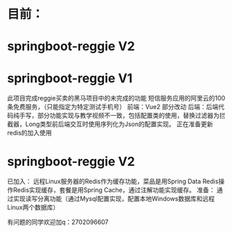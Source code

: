 # 目前：
# springboot-reggie V2

# springboot-reggie V1
此项目完成reggie买卖的黑马项目中的未完成的功能
短信服务应用的阿里云的100条免费服务，（只能指定为特定测试手机号）
前端：Vue2 部分改动
后端：后端代码纯手写，部分功能实现与教学视频不一致，包括配置类的使用，替换过滤器为拦截器，Long类型前后端交互时使用序列化为Json的配置实现。
正在准备更新redis的加入使用

# springboot-reggie V2
已加入：
  远程Linux服务器的Redis作为缓存功能，菜品是用Spring Data Redis操作Redis实现缓存，套餐是用Spring Cache，通过注解功能实现缓存。
准备：
  通过实现读写分离功能（通过Mysql配置实现，配置本地Windows数据库和远程Linux两个数据库）

有问题的同学欢迎加q：2702096607
